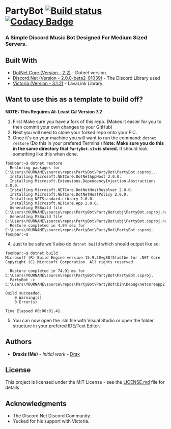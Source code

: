 # PartyBot [![Build status](https://ci.appveyor.com/api/projects/status/bi3vs4lpl1c02i38?svg=true)](https://ci.appveyor.com/project/joelp53/party-bot) [![Codacy Badge](https://api.codacy.com/project/badge/Grade/5c5f7aec386d495587b60546f9659d42)](https://www.codacy.com/app/joelp53/Party-Bot?utm_source=github.com&amp;utm_medium=referral&amp;utm_content=joelp53/Party-Bot&amp;utm_campaign=Badge_Grade)

### A Simple Discord Music Bot Designed For Medium Sized Servers.

## Built With

* [DotNet Core (Version - 2.2)](https://dotnet.microsoft.com/download/dotnet-core/2.2) - Dotnet version.
* [Discord.Net (Version - 2.0.0-beta2-01039)](https://github.com/RogueException/Discord.Net) - The Discord Library used
* [Victoria (Version - 3.1.2)](https://github.com/Yucked/Victoria) - LavaLink Library.

## Want to use this as a template to build off?
**NOTE: This Requires At-Least C# Version 7.2**
1. First Make sure you have a fork of this repo. (Makes it easier for you to then commit your own changes to your GitHub)
2. Next you will need to clone your forked repo onto your P.C.
3. Once it's on your machine you will want to run the command: ``dotnet restore`` (Do this in your prefered Terminal)
**Note: Make sure you do this in the same directory that ``PartyBot.sln`` is stored.** It should look something like this when done.
```console
foo@bar:~$ dotnet restore
  Restoring packages for C:\Users\YOURNAME\source\repos\PartyBot\PartyBot\PartyBot.csproj...
  Installing Microsoft.NETCore.DotNetAppHost 2.0.0.
  Installing Microsoft.Extensions.DependencyInjection.Abstractions 2.0.0.
  Installing Microsoft.NETCore.DotNetHostResolver 2.0.0.
  Installing Microsoft.NETCore.DotNetHostPolicy 2.0.0.
  Installing NETStandard.Library 2.0.0.
  Installing Microsoft.NETCore.App 2.0.0.
  Generating MSBuild file C:\Users\YOURNAME\source\repos\PartyBot\PartyBot\obj\PartyBot.csproj.nuget.g.props.
  Generating MSBuild file C:\Users\YOURNAME\source\repos\PartyBot\PartyBot\obj\PartyBot.csproj.nuget.g.targets.
  Restore completed in 4.94 sec for C:\Users\YOURNAME\source\repos\PartyBot\PartyBot\PartyBot.csproj.
foo@bar:~$
```
4. Just to be safe we'll also do ``dotnet build`` which should output like so:
```console
foo@bar:~$ dotnet build
Microsoft (R) Build Engine version 15.9.20+g88f5fadfbe for .NET Core
Copyright (C) Microsoft Corporation. All rights reserved.

  Restore completed in 74.91 ms for C:\Users\YOURNAME\source\repos\PartyBot\PartyBot\PartyBot.csproj.
  PartyBot -> C:\Users\YOURNAME\source\repos\PartyBot\PartyBot\bin\Debug\netcoreapp2.0\PartyBot.dll

Build succeeded.
    0 Warning(s)
    0 Error(s)

Time Elapsed 00:00:01.41
```
5. You can now open the .sln file with Visual Studio or open the folder structure in your prefered IDE/Text Editor.

## Authors

* **Draxis (Me)** - *Initial work* - [Drax](https://github.com/joelp53/)

## License

This project is licensed under the MIT License - see the [LICENSE.md](LICENSE.md) file for details

## Acknowledgments

* The Discord.Net Discord Community.
* Yucked for his support with Victoria.
